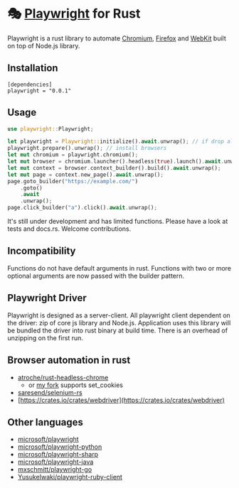 # 🎭 [Playwright](https://playwright.dev) for Rust

Playwright is a rust library to automate [Chromium](https://www.chromium.org/Home), [Firefox](https://www.mozilla.org/en-US/firefox/new/) and [WebKit](https://webkit.org/) built on top of Node.js library.

## Installation
```
[dependencies]
playwright = "0.0.1"
```

## Usage
```rust
use playwright::Playwright;

let playwright = Playwright::initialize().await.unwrap(); // if drop all resources are disposed
playwright.prepare().unwrap(); // install browsers
let mut chromium = playwright.chromium();
let mut browser = chromium.launcher().headless(true).launch().await.unwrap();
let mut context = browser.context_builder().build().await.unwrap();
let mut page = context.new_page().await.unwrap();
page.goto_builder("https://example.com/")
    .goto()
    .await
    .unwrap();
page.click_builder("a").click().await.unwrap();
```

It's still under development and has limited functions. Please have a look at tests and docs.rs.
Welcome contributions.

## Incompatibility
Functions do not have default arguments in rust.
Functions with two or more optional arguments are now passed with the builder pattern.

## Playwright Driver
Playwright is designed as a server-client. All playwright client dependent on the driver: zip of core js library and Node.js.
Application uses this library will be bundled the driver into rust binary at build time. There is an overhead of unzipping on the first run.

## Browser automation in rust
- [atroche/rust-headless-chrome](https://github.com/atroche/rust-headless-chrome)
  * or [my fork](https://github.com/octaltree/rust-headless-chrome) supports set_cookies
- [saresend/selenium-rs](https://github.com/saresend/selenium-rs)
- [https://crates.io/crates/webdriver](https://crates.io/crates/webdriver)

## Other languages
- [microsoft/playwright](https://github.com/microsoft/playwright)
- [microsoft/playwright-python](https://github.com/microsoft/playwright-python)
- [microsoft/playwright-sharp](https://github.com/microsoft/playwright-sharp)
- [microsoft/playwright-java](https://github.com/microsoft/playwright-java)
- [mxschmitt/playwright-go](https://github.com/mxschmitt/playwright-go)
- [YusukeIwaki/playwright-ruby-client](https://github.com/YusukeIwaki/playwright-ruby-client)
